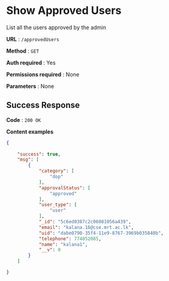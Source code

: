 # Show Approved Users

List all the users approved by the admin

**URL** : `/approvedUsers`

**Method** : `GET`

**Auth required** : Yes

**Permissions required** : None

**Parameters** : 	None


## Success Response

**Code** : `200 OK`

**Content examples**


```json
{
    
    "success": true,
    "msg": [
        {
            "category": [
                "dop"
            ],
            "approvalStatus": [
                "approved"
            ],
            "user_type": [
                "user"
            ],
            "_id": "5c6ed0387c2c06081056a439",
            "email": "kalana.16@cse.mrt.ac.lk",
            "uid": "dabe0790-35f4-11e9-8767-3969b035840b",
            "telephone": 774052085,
            "name": "kalana1",
            "__v": 0
        }
    ]

}
```

